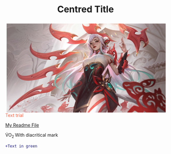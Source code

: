 <H1> <p align="center"> Centred Title </H1>
<img align="right" src="Images/Irelia.jpg" width="500" height="280">
<p style="color:Tomato;"> Text trial </p>
<a href="readme.md"> My Readme File </a>
<p> V&#775;O<sub>2 </sub>  With diacritical mark </p>

```diff
+Text in green